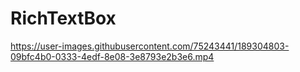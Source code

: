 # RichTextBox




https://user-images.githubusercontent.com/75243441/189304803-09bfc4b0-0333-4edf-8e08-3e8793e2b3e6.mp4

